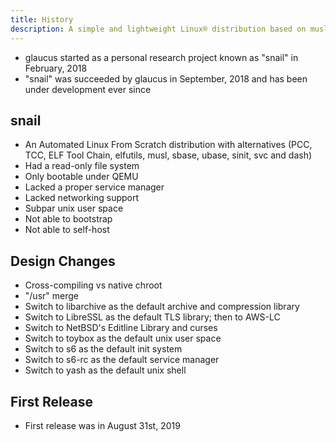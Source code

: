 ```yaml
---
title: History
description: A simple and lightweight Linux® distribution based on musl libc and toybox
---
```


- glaucus started as a personal research project known as "snail" in February, 2018
- "snail" was succeeded by glaucus in September, 2018 and has been under development ever since

## snail
- An Automated Linux From Scratch distribution with alternatives (PCC, TCC, ELF Tool Chain, elfutils, musl, sbase, ubase, sinit, svc and dash)
- Had a read-only file system
- Only bootable under QEMU
- Lacked a proper service manager
- Lacked networking support
- Subpar unix user space
- Not able to bootstrap
- Not able to self-host

## Design Changes
- Cross-compiling vs native chroot
- "/usr" merge
- Switch to libarchive as the default archive and compression library
- Switch to LibreSSL as the default TLS library; then to AWS-LC
- Switch to NetBSD's Editline Library and curses
- Switch to toybox as the default unix user space
- Switch to s6 as the default init system
- Switch to s6-rc as the default service manager
- Switch to yash as the default unix shell

## First Release
- First release was in August 31st, 2019
